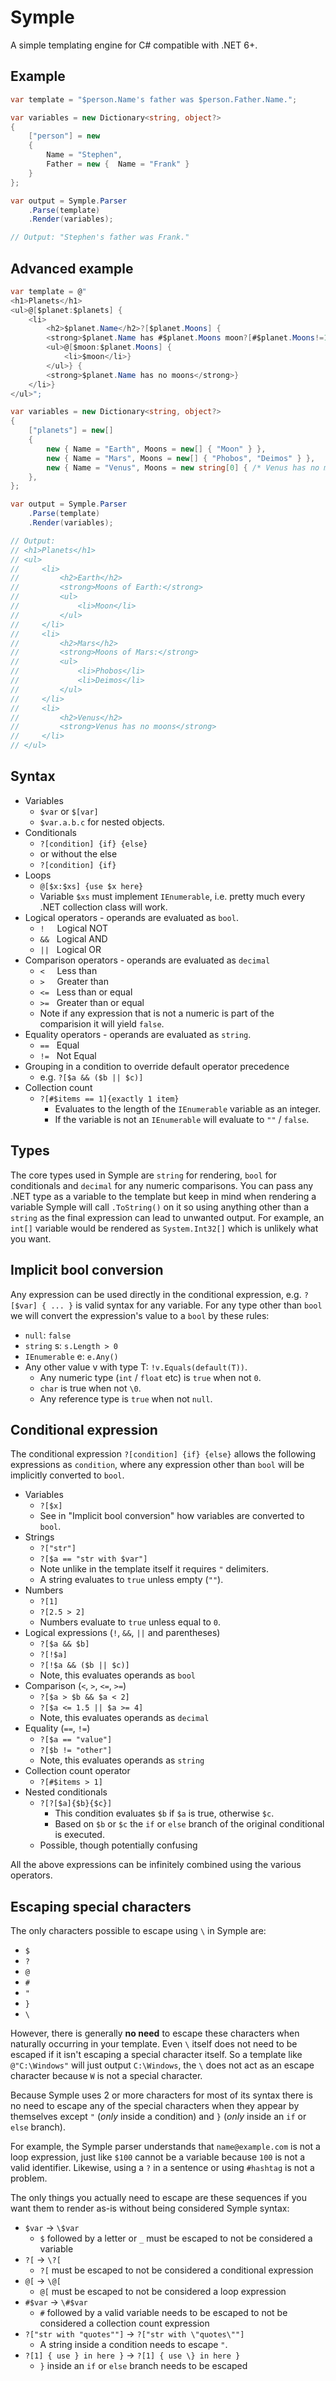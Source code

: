 # Symple

A simple templating engine for C# compatible with .NET 6+.

## Example

```csharp
var template = "$person.Name's father was $person.Father.Name.";

var variables = new Dictionary<string, object?>
{
    ["person"] = new
    {
        Name = "Stephen",
        Father = new {  Name = "Frank" }
    }
};

var output = Symple.Parser
    .Parse(template)
    .Render(variables);

// Output: "Stephen's father was Frank."
```

## Advanced example

```cs
var template = @"
<h1>Planets</h1>
<ul>@[$planet:$planets] {
    <li>
        <h2>$planet.Name</h2>?[$planet.Moons] {
        <strong>$planet.Name has #$planet.Moons moon?[#$planet.Moons!=1]{s}</strong>
        <ul>@[$moon:$planet.Moons] {
            <li>$moon</li>}
        </ul>} {
        <strong>$planet.Name has no moons</strong>}
    </li>}
</ul>";

var variables = new Dictionary<string, object?>
{
    ["planets"] = new[]
    {
        new { Name = "Earth", Moons = new[] { "Moon" } },
        new { Name = "Mars", Moons = new[] { "Phobos", "Deimos" } },
        new { Name = "Venus", Moons = new string[0] { /* Venus has no moons */ } }
    },
};

var output = Symple.Parser
    .Parse(template)
    .Render(variables);

// Output:
// <h1>Planets</h1>
// <ul>
//     <li>
//         <h2>Earth</h2>
//         <strong>Moons of Earth:</strong>
//         <ul>
//             <li>Moon</li>
//         </ul>
//     </li>
//     <li>
//         <h2>Mars</h2>
//         <strong>Moons of Mars:</strong>
//         <ul>
//             <li>Phobos</li>
//             <li>Deimos</li>
//         </ul>
//     </li>
//     <li>
//         <h2>Venus</h2>
//         <strong>Venus has no moons</strong>
//     </li>
// </ul>
```

## Syntax

- Variables
  - `$var` or `$[var]`
  - `$var.a.b.c` for nested objects.
- Conditionals
  - `?[condition] {if} {else}`
  - or without the else
  - `?[condition] {if}`
- Loops
  - `@[$x:$xs] {use $x here}`
  - Variable `$xs` must implement `IEnumerable`, i.e. pretty much every .NET collection class will work.
- Logical operators - operands are evaluated as `bool`.
  - `!`&nbsp;&nbsp;&nbsp;&nbsp;&nbsp;Logical NOT
  - `&&`&nbsp;&nbsp;&nbsp;Logical AND
  - `||`&nbsp;&nbsp;&nbsp;Logical OR
- Comparison operators - operands are evaluated as `decimal`
  - `<`&nbsp;&nbsp;&nbsp;&nbsp;&nbsp;Less than
  - `>`&nbsp;&nbsp;&nbsp;&nbsp;&nbsp;Greater than
  - `<=`&nbsp;&nbsp;&nbsp;Less than or equal
  - `>=`&nbsp;&nbsp;&nbsp;Greater than or equal
  - Note if any expression that is not a numeric is part of the comparision it will yield `false`.
- Equality operators - operands are evaluated as `string`.
  - `==`&nbsp;&nbsp;&nbsp;Equal
  - `!=`&nbsp;&nbsp;&nbsp;Not Equal
- Grouping in a condition to override default operator precedence
  - e.g. `?[$a && ($b || $c)]`
- Collection count
  - `?[#$items == 1]{exactly 1 item}`
    - Evaluates to the length of the `IEnumerable` variable as an integer.
    - If the variable is not an `IEnumerable` will evaluate to `""` / `false`.

## Types

The core types used in Symple are `string` for rendering, `bool` for conditionals and `decimal` for any numeric comparisons.
You can pass any .NET type as a variable to the template but keep in mind when rendering a variable Symple will call `.ToString()` on it so using anything other than a `string` as the final expression can lead to unwanted output. For example, an `int[]` variable would be rendered as `System.Int32[]` which is unlikely what you want.

## Implicit bool conversion

Any expression can be used directly in the conditional expression, e.g. `?[$var] { ... }` is valid syntax for any variable. For any type other than `bool` we will convert the expression's value to a `bool` by these rules:

- `null`: `false`
- `string` s: `s.Length > 0`
- `IEnumerable` e: `e.Any()`
- Any other value v with type T: `!v.Equals(default(T))`.
  - Any numeric type (`int` / `float` etc) is `true` when not `0`.
  - `char` is true when not `\0`.
  - Any reference type is `true` when not `null`.

## Conditional expression

The conditional expression `?[condition] {if} {else}` allows the following expressions as `condition`, where any expression other than `bool` will be implicitly converted to `bool`.

- Variables
  - `?[$x]`
  - See in "Implicit bool conversion" how variables are converted to `bool`.
- Strings
  - `?["str"]`
  - `?[$a == "str with $var"]`
  - Note unlike in the template itself it requires `"` delimiters.
  - A string evaluates to `true` unless empty (`""`).
- Numbers
  - `?[1]`
  - `?[2.5 > 2]`
  - Numbers evaluate to `true` unless equal to `0`.
- Logical expressions (`!`, `&&`, `||` and parentheses)
  - `?[$a && $b]`
  - `?[!$a]`
  - `?[!$a && ($b || $c)]`
  - Note, this evaluates operands as `bool`
- Comparison (`<`, `>`, `<=`, `>=`)
  - `?[$a > $b && $a < 2]`
  - `?[$a <= 1.5 || $a >= 4]`
  - Note, this evaluates operands as `decimal`
- Equality (`==`, `!=`)
  - `?[$a == "value"]`
  - `?[$b != "other"]`
  - Note, this evaluates operands as `string`
- Collection count operator
  - `?[#$items > 1]`
- Nested conditionals
  - `?[?[$a]{$b}{$c}]`
    - This condition evaluates `$b` if `$a` is true, otherwise `$c`.
    - Based on `$b` or `$c` the `if` or `else` branch of the original conditional is executed.
  - Possible, though potentially confusing

All the above expressions can be infinitely combined using the various operators.

## Escaping special characters

The only characters possible to escape using `\` in Symple are:

- `$`
- `?`
- `@`
- `#`
- `"`
- `}`
- `\`

However, there is generally **no need** to escape these characters when naturally occurring in your template. Even `\` itself does not need to be escaped if it isn't escaping a special character itself. So a template like `@"C:\Windows"` will just output `C:\Windows`, the `\` does not act as an escape character because `W` is not a special character.

Because Symple uses 2 or more characters for most of its syntax there is no need to escape any of the special characters when they appear by themselves except `"` (_only_ inside a condition) and `}` (_only_ inside an `if` or `else` branch).

For example, the Symple parser understands that `name@example.com` is not a loop expression, just like `$100` cannot be a variable because `100` is not a valid identifier. Likewise, using a `?` in a sentence or using `#hashtag` is not a problem.

The only things you actually need to escape are these sequences if you want them to render as-is without being considered Symple syntax:

- `$var` -> `\$var`
  - `$` followed by a letter or `_` must be escaped to not be considered a variable
- `?[` -> `\?[`
  - `?[` must be escaped to not be considered a conditional expression
- `@[` -> `\@[`
  - `@[` must be escaped to not be considered a loop expression
- `#$var` -> `\#$var`
  - `#` followed by a valid variable needs to be escaped to not be considered a collection count expression
- `?["str with "quotes""]` -> `?["str with \"quotes\""]`
  - A string inside a condition needs to escape `"`.
- `?[1] { use } in here }` -> `?[1] { use \} in here }`
  - `}` inside an `if` or `else` branch needs to be escaped
